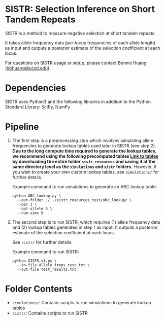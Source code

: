 # SISTR: Selection Inference on Short Tandem Repeats 
SISTR is a method to measure negative selection at short tandem repeats.  

It takes allele frequency data (per-locus frequencies of each allele length) as input and outputs a posterior estimate of the selection coefficient at each locus.  

For questions on SISTR usage or setup, please contact Bonnie Huang (bbhuang@ucsd.edu)  

# Dependencies
SISTR uses Python3 and the following libraries in addition to the Python Standard Library: SciPy, NumPy

# Pipeline
1. The first step is a preprocessing step which involves simulating allele frequencies to generate lookup tables used later in SISTR (see step 2). **Due to the long compute time required to generate the lookup tables, we recommend using the following precomputed tables [Link to tables](https://drive.google.com/drive/folders/1p_QoSQ7gzs7hVEwfJyhGMT-ELXZcWoA_?usp=sharing) by downloading the entire folder `sistr_resources` and saving it at the same directory level as the `simulations` and `sistr` folders.** However, if you wish to create your own custom lookup tables, see `simulations/` for further details. 
   
   Example command to run simulations to generate an ABC lookup table:    
   ```
   python ABC_lookup.py \
     --out-folder ./../sistr_resources_test/abc_lookup/ \
     --per 3 \
     --opt-allele 5 \
     --num-sims 5
   ```

2. The second step is to run SISTR, which requires (1) allele frequency data and (2) lookup tables generated in step 1 as input. It outputs a posterior estimate of the selection coefficient at each locus. 

   See `sistr/` for further details.

   Example command to run SISTR:  
   ```
   python SISTR_v1.py \
     --in-file allele_freqs_test.txt \
     --out-file test_results.txt 
   ```

# Folder Contents
* `simulations/`: Contains scripts to run simulations to generate lookup tables
* `sistr/`: Contains scripts to run SISTR